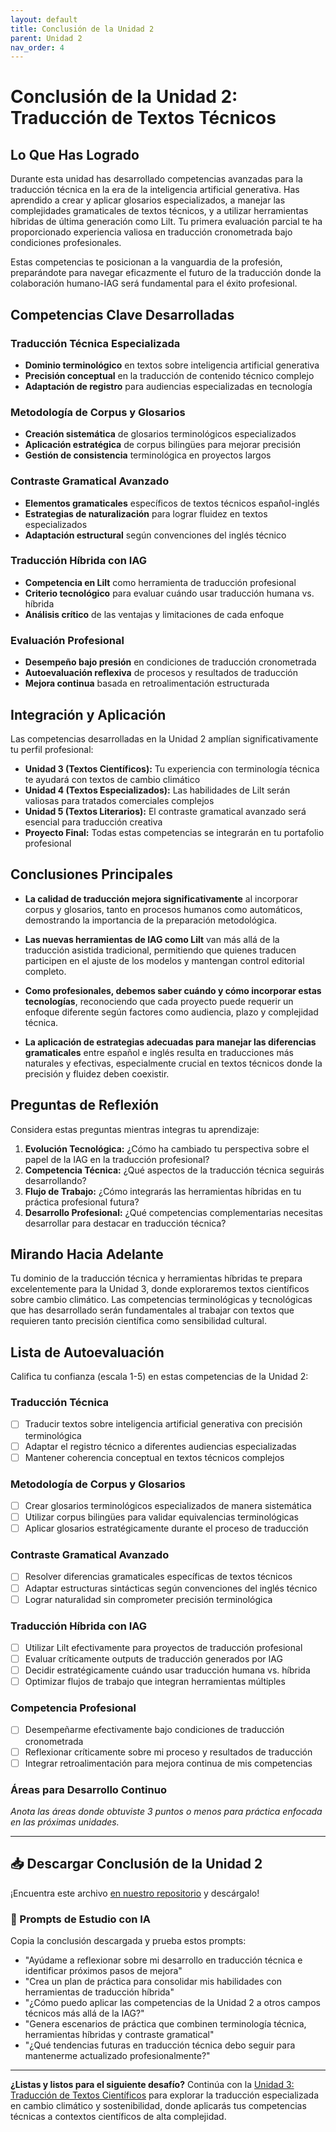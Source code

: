 ```yaml
---
layout: default
title: Conclusión de la Unidad 2
parent: Unidad 2
nav_order: 4
---
```


# Conclusión de la Unidad 2: Traducción de Textos Técnicos

## Lo Que Has Logrado

Durante esta unidad has desarrollado competencias avanzadas para la traducción técnica en la era de la inteligencia artificial generativa. Has aprendido a crear y aplicar glosarios especializados, a manejar las complejidades gramaticales de textos técnicos, y a utilizar herramientas híbridas de última generación como Lilt. Tu primera evaluación parcial te ha proporcionado experiencia valiosa en traducción cronometrada bajo condiciones profesionales.

Estas competencias te posicionan a la vanguardia de la profesión, preparándote para navegar eficazmente el futuro de la traducción donde la colaboración humano-IAG será fundamental para el éxito profesional.

## Competencias Clave Desarrolladas

### Traducción Técnica Especializada
- **Dominio terminológico** en textos sobre inteligencia artificial generativa
- **Precisión conceptual** en la traducción de contenido técnico complejo
- **Adaptación de registro** para audiencias especializadas en tecnología

### Metodología de Corpus y Glosarios
- **Creación sistemática** de glosarios terminológicos especializados
- **Aplicación estratégica** de corpus bilingües para mejorar precisión
- **Gestión de consistencia** terminológica en proyectos largos

### Contraste Gramatical Avanzado
- **Elementos gramaticales** específicos de textos técnicos español-inglés
- **Estrategias de naturalización** para lograr fluidez en textos especializados
- **Adaptación estructural** según convenciones del inglés técnico

### Traducción Híbrida con IAG
- **Competencia en Lilt** como herramienta de traducción profesional
- **Criterio tecnológico** para evaluar cuándo usar traducción humana vs. híbrida
- **Análisis crítico** de las ventajas y limitaciones de cada enfoque

### Evaluación Profesional
- **Desempeño bajo presión** en condiciones de traducción cronometrada
- **Autoevaluación reflexiva** de procesos y resultados de traducción
- **Mejora continua** basada en retroalimentación estructurada

## Integración y Aplicación

Las competencias desarrolladas en la Unidad 2 amplían significativamente tu perfil profesional:

- **Unidad 3 (Textos Científicos):** Tu experiencia con terminología técnica te ayudará con textos de cambio climático
- **Unidad 4 (Textos Especializados):** Las habilidades de Lilt serán valiosas para tratados comerciales complejos
- **Unidad 5 (Textos Literarios):** El contraste gramatical avanzado será esencial para traducción creativa
- **Proyecto Final:** Todas estas competencias se integrarán en tu portafolio profesional

## Conclusiones Principales

- **La calidad de traducción mejora significativamente** al incorporar corpus y glosarios, tanto en procesos humanos como automáticos, demostrando la importancia de la preparación metodológica.

- **Las nuevas herramientas de IAG como Lilt** van más allá de la traducción asistida tradicional, permitiendo que quienes traducen participen en el ajuste de los modelos y mantengan control editorial completo.

- **Como profesionales, debemos saber cuándo y cómo incorporar estas tecnologías**, reconociendo que cada proyecto puede requerir un enfoque diferente según factores como audiencia, plazo y complejidad técnica.

- **La aplicación de estrategias adecuadas para manejar las diferencias gramaticales** entre español e inglés resulta en traducciones más naturales y efectivas, especialmente crucial en textos técnicos donde la precisión y fluidez deben coexistir.

## Preguntas de Reflexión

Considera estas preguntas mientras integras tu aprendizaje:

1. **Evolución Tecnológica:** ¿Cómo ha cambiado tu perspectiva sobre el papel de la IAG en la traducción profesional?
2. **Competencia Técnica:** ¿Qué aspectos de la traducción técnica seguirás desarrollando?
3. **Flujo de Trabajo:** ¿Cómo integrarás las herramientas híbridas en tu práctica profesional futura?
4. **Desarrollo Profesional:** ¿Qué competencias complementarias necesitas desarrollar para destacar en traducción técnica?

## Mirando Hacia Adelante

Tu dominio de la traducción técnica y herramientas híbridas te prepara excelentemente para la Unidad 3, donde exploraremos textos científicos sobre cambio climático. Las competencias terminológicas y tecnológicas que has desarrollado serán fundamentales al trabajar con textos que requieren tanto precisión científica como sensibilidad cultural.

## Lista de Autoevaluación

Califica tu confianza (escala 1-5) en estas competencias de la Unidad 2:

### Traducción Técnica
- [ ] Traducir textos sobre inteligencia artificial generativa con precisión terminológica
- [ ] Adaptar el registro técnico a diferentes audiencias especializadas
- [ ] Mantener coherencia conceptual en textos técnicos complejos

### Metodología de Corpus y Glosarios
- [ ] Crear glosarios terminológicos especializados de manera sistemática
- [ ] Utilizar corpus bilingües para validar equivalencias terminológicas
- [ ] Aplicar glosarios estratégicamente durante el proceso de traducción

### Contraste Gramatical Avanzado
- [ ] Resolver diferencias gramaticales específicas de textos técnicos
- [ ] Adaptar estructuras sintácticas según convenciones del inglés técnico
- [ ] Lograr naturalidad sin comprometer precisión terminológica

### Traducción Híbrida con IAG
- [ ] Utilizar Lilt efectivamente para proyectos de traducción profesional
- [ ] Evaluar críticamente outputs de traducción generados por IAG
- [ ] Decidir estratégicamente cuándo usar traducción humana vs. híbrida
- [ ] Optimizar flujos de trabajo que integran herramientas múltiples

### Competencia Profesional
- [ ] Desempeñarme efectivamente bajo condiciones de traducción cronometrada
- [ ] Reflexionar críticamente sobre mi proceso y resultados de traducción
- [ ] Integrar retroalimentación para mejora continua de mis competencias

### Áreas para Desarrollo Continuo
*Anota las áreas donde obtuviste 3 puntos o menos para práctica enfocada en las próximas unidades.*

---

## 📥 Descargar Conclusión de la Unidad 2
¡Encuentra este archivo [en nuestro repositorio](https://github.com/alainamb/uic_tr18-trad-inversa-es-en/blob/main/unidad2/unidad2-conclusion.md) y descárgalo!

### 🤖 Prompts de Estudio con IA
Copia la conclusión descargada y prueba estos prompts:
- "Ayúdame a reflexionar sobre mi desarrollo en traducción técnica e identificar próximos pasos de mejora"
- "Crea un plan de práctica para consolidar mis habilidades con herramientas de traducción híbrida"
- "¿Cómo puedo aplicar las competencias de la Unidad 2 a otros campos técnicos más allá de la IAG?"
- "Genera escenarios de práctica que combinen terminología técnica, herramientas híbridas y contraste gramatical"
- "¿Qué tendencias futuras en traducción técnica debo seguir para mantenerme actualizado profesionalmente?"

---

**¿Listas y listos para el siguiente desafío?** Continúa con la [Unidad 3: Traducción de Textos Científicos](../unidad3/unidad3-resumen.md) para explorar la traducción especializada en cambio climático y sostenibilidad, donde aplicarás tus competencias técnicas a contextos científicos de alta complejidad.
